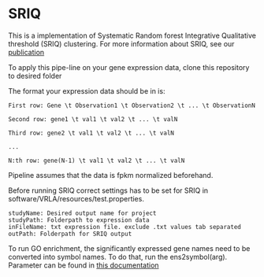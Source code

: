 # SRIQ
This is a implementation of Systematic Random forest Integrative Qualitative threshold (SRIQ) clustering.
For more information about SRIQ, see our [publication](https://www.youtube.com/watch?v=dQw4w9WgXcQ)

To apply this pipe-line on your gene expression data, clone this repository to desired folder 

The format your expression data should be in is:
```
First row: Gene \t Observation1 \t Observation2 \t ... \t ObservationN

Second row: gene1 \t val1 \t val2 \t ... \t valN

Third row: gene2 \t val1 \t val2 \t ... \t valN

...

N:th row: gene(N-1) \t val1 \t val2 \t ... \t valN

```

Pipeline assumes that the data is fpkm normalized beforehand.

Before running SRIQ correct settings has to be set for SRIQ in software/VRLA/resources/test.properties.

```
studyName: Desired output name for project
studyPath: Folderpath to expression data
inFileName: txt expression file. exclude .txt values tab separated
outPath: Folderpath for SRIQ output
```
To run GO enrichment, the significantly expressed gene names need to be converted into symbol names.
To do that, run the ens2symbol(arg). Parameter can be found in [this documentation](https://docs.mygene.info/en/latest/doc/query_service.html)
